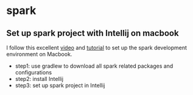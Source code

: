 # spark
## Set up spark project with Intellij on macbook
I follow this excellent [video](https://www.youtube.com/watch?v=KDoZ6TsQHEg) and [tutorial](https://github.com/jleetutorial/scala-spark-tutorial) to set up the spark development environment on Macbook.   
* step1: use gradlew to download all spark related packages and configurations
* step2: install Intellij
* step3: set up spark project in Intellij

